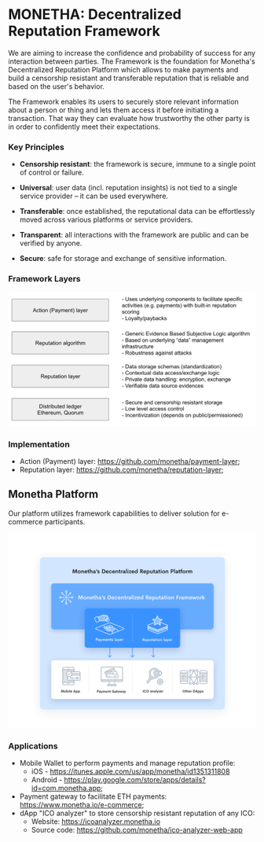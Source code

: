 # MONETHA: Decentralized Reputation Framework

We are aiming to increase the confidence and probability of success for any interaction between parties. The Framework is the foundation for Monetha's Decentralized Reputation Platform which allows to make payments and build a censorship resistant and transferable reputation that is reliable and based on the user's behavior.

The Framework enables its users to securely store relevant information about a person or thing and lets them access it before initiating a transaction. That way they can evaluate how trustworthy the other party is in order to confidently meet their expectations.

### Key Principles

- **Censorship resistant**: the framework is secure, immune to a single point of control or failure.

- **Universal**: user data (incl. reputation insights) is not tied to a single service provider – it can be used everywhere.

- **Transferable**: once established, the reputational data can be effortlessly moved across various platforms or service providers.

- **Transparent**: all interactions with the framework are public and can be verified by anyone.

- **Secure**: safe for storage and exchange of sensitive information. 

### Framework Layers
![framework layers](diagrams/framework-layers.png)

### Implementation
- Action (Payment) layer: https://github.com/monetha/payment-layer;
- Reputation layer: https://github.com/monetha/reputation-layer;

## Monetha Platform
Our platform utilizes framework capabilities to deliver solution for e-commerce participants.

![decentralized reputation platform schema](diagrams/decentralized-reputation-platform-schema.png)

### Applications
* Mobile Wallet to perform payments and manage reputation profile: 
  * iOS - https://itunes.apple.com/us/app/monetha/id1351311808
  * Android - https://play.google.com/store/apps/details?id=com.monetha.app;
* Payment gateway to facilitate ETH payments: https://www.monetha.io/e-commerce;
* dApp "ICO analyzer" to store censorship resistant reputation of any ICO: 
  * Website: https://icoanalyzer.monetha.io
  * Source code: https://github.com/monetha/ico-analyzer-web-app
